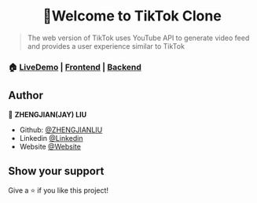 <h1 align="center" color="lightgrey">👋Welcome to TikTok Clone</h1>


>The web version of TikTok uses YouTube API to generate video feed and provides a user experience similar to TikTok



### 🏠 [LiveDemo](https://flatirontiktok.netlify.app/) | [Frontend](https://github.com/zhengjianliu/tiktok-frontend) | [Backend](https://github.com/zhengjianliu/tiktok-backend)



## Author

👤 **ZHENGJIAN(JAY) LIU**

-   Github: [@ZHENGJIANLIU](https://github.com/zhengjianliu)
-   Linkedin [@Linkedin](https://www.linkedin.com/in/zhengjian-jay-liu-33776553/)
-   Website [@Website](https://www.zhengjianliu.com)

## Show your support

Give a ⭐️ if you like this project!

